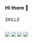 ### Hi there 👋

<!--
**ChuJeongwu/ChuJeongwu** is a ✨ _special_ ✨ repository because its `README.md` (this file) appears on your GitHub profile.

Here are some ideas to get you started:

- 🔭 I’m currently working on ...
- 🌱 I’m currently learning ...
- 👯 I’m looking to collaborate on ...
- 🤔 I’m looking for help with ...
- 💬 Ask me about ...
- 📫 How to reach me: ...
- 😄 Pronouns: ...
- ⚡ Fun fact: ...
--->
<h6> SKILLS </h6>
<h3>
<img src = https://img.shields.io/badge/python-3670A0?style=for-the-badge&logo=python&logoColor=ffdd54>
	<img src =https://img.shields.io/badge/html5-%23E34F26.svg?style=for-the-badge&logo=html5&logoColor=white>
	<img src=https://img.shields.io/badge/java-%23ED8B00.svg?style=for-the-badge&logo=java&logoColor=white>
	<img src=https://img.shields.io/badge/spring-%236DB33F.svg?style=for-the-badge&logo=spring&logoColor=white>
</h3>
